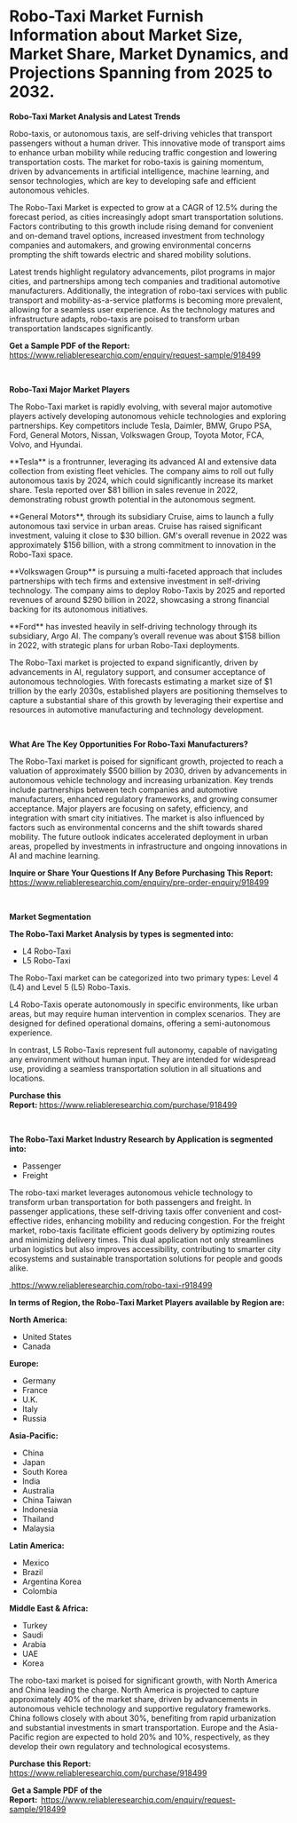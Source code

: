 <p><h1>Robo-Taxi Market Furnish Information about Market Size, Market Share, Market Dynamics, and Projections Spanning from 2025 to 2032.</h1></p><p><strong>Robo-Taxi Market Analysis and Latest Trends</strong></p>
<p><p>Robo-taxis, or autonomous taxis, are self-driving vehicles that transport passengers without a human driver. This innovative mode of transport aims to enhance urban mobility while reducing traffic congestion and lowering transportation costs. The market for robo-taxis is gaining momentum, driven by advancements in artificial intelligence, machine learning, and sensor technologies, which are key to developing safe and efficient autonomous vehicles.</p><p>The Robo-Taxi Market is expected to grow at a CAGR of 12.5% during the forecast period, as cities increasingly adopt smart transportation solutions. Factors contributing to this growth include rising demand for convenient and on-demand travel options, increased investment from technology companies and automakers, and growing environmental concerns prompting the shift towards electric and shared mobility solutions.</p><p>Latest trends highlight regulatory advancements, pilot programs in major cities, and partnerships among tech companies and traditional automotive manufacturers. Additionally, the integration of robo-taxi services with public transport and mobility-as-a-service platforms is becoming more prevalent, allowing for a seamless user experience. As the technology matures and infrastructure adapts, robo-taxis are poised to transform urban transportation landscapes significantly.</p></p>
<p><strong>Get a Sample PDF of the Report:&nbsp;</strong> <a href="https://www.reliableresearchiq.com/enquiry/request-sample/918499?utm_campaign=2313&utm_medium=2&utm_source=Github&utm_content=ia&utm_term=16042025&utm_id=robo-taxi">https://www.reliableresearchiq.com/enquiry/request-sample/918499</a></p>
<p>&nbsp;</p>
<p><strong>Robo-Taxi Major Market Players</strong></p>
<p><p>The Robo-Taxi market is rapidly evolving, with several major automotive players actively developing autonomous vehicle technologies and exploring partnerships. Key competitors include Tesla, Daimler, BMW, Grupo PSA, Ford, General Motors, Nissan, Volkswagen Group, Toyota Motor, FCA, Volvo, and Hyundai.</p><p>**Tesla** is a frontrunner, leveraging its advanced AI and extensive data collection from existing fleet vehicles. The company aims to roll out fully autonomous taxis by 2024, which could significantly increase its market share. Tesla reported over $81 billion in sales revenue in 2022, demonstrating robust growth potential in the autonomous segment.</p><p>**General Motors**, through its subsidiary Cruise, aims to launch a fully autonomous taxi service in urban areas. Cruise has raised significant investment, valuing it close to $30 billion. GM's overall revenue in 2022 was approximately $156 billion, with a strong commitment to innovation in the Robo-Taxi space.</p><p>**Volkswagen Group** is pursuing a multi-faceted approach that includes partnerships with tech firms and extensive investment in self-driving technology. The company aims to deploy Robo-Taxis by 2025 and reported revenues of around $290 billion in 2022, showcasing a strong financial backing for its autonomous initiatives.</p><p>**Ford** has invested heavily in self-driving technology through its subsidiary, Argo AI. The company’s overall revenue was about $158 billion in 2022, with strategic plans for urban Robo-Taxi deployments.</p><p>The Robo-Taxi market is projected to expand significantly, driven by advancements in AI, regulatory support, and consumer acceptance of autonomous technologies. With forecasts estimating a market size of $1 trillion by the early 2030s, established players are positioning themselves to capture a substantial share of this growth by leveraging their expertise and resources in automotive manufacturing and technology development.</p></p>
<p>&nbsp;</p>
<p><strong>What Are The Key Opportunities For Robo-Taxi Manufacturers?</strong></p>
<p><p>The Robo-Taxi market is poised for significant growth, projected to reach a valuation of approximately $500 billion by 2030, driven by advancements in autonomous vehicle technology and increasing urbanization. Key trends include partnerships between tech companies and automotive manufacturers, enhanced regulatory frameworks, and growing consumer acceptance. Major players are focusing on safety, efficiency, and integration with smart city initiatives. The market is also influenced by factors such as environmental concerns and the shift towards shared mobility. The future outlook indicates accelerated deployment in urban areas, propelled by investments in infrastructure and ongoing innovations in AI and machine learning.</p></p>
<p><strong>Inquire or Share Your Questions If Any Before Purchasing This Report:</strong> <a href="https://www.reliableresearchiq.com/enquiry/pre-order-enquiry/918499?utm_campaign=2313&utm_medium=2&utm_source=Github&utm_content=ia&utm_term=16042025&utm_id=robo-taxi">https://www.reliableresearchiq.com/enquiry/pre-order-enquiry/918499</a></p>
<p>&nbsp;</p>
<p><strong>Market Segmentation</strong></p>
<p><strong>The Robo-Taxi Market Analysis by types is segmented into:</strong></p>
<p><ul><li>L4 Robo-Taxi</li><li>L5 Robo-Taxi</li></ul></p>
<p><p>The Robo-Taxi market can be categorized into two primary types: Level 4 (L4) and Level 5 (L5) Robo-Taxis. </p><p>L4 Robo-Taxis operate autonomously in specific environments, like urban areas, but may require human intervention in complex scenarios. They are designed for defined operational domains, offering a semi-autonomous experience. </p><p>In contrast, L5 Robo-Taxis represent full autonomy, capable of navigating any environment without human input. They are intended for widespread use, providing a seamless transportation solution in all situations and locations.</p></p>
<p><strong>Purchase this Report:&nbsp;</strong><a href="https://www.reliableresearchiq.com/purchase/918499?utm_campaign=2313&utm_medium=2&utm_source=Github&utm_content=ia&utm_term=16042025&utm_id=robo-taxi">https://www.reliableresearchiq.com/purchase/918499</a></p>
<p>&nbsp;</p>
<p><strong>The Robo-Taxi Market Industry Research by Application is segmented into:</strong></p>
<p><ul><li>Passenger</li><li>Freight</li></ul></p>
<p><p>The robo-taxi market leverages autonomous vehicle technology to transform urban transportation for both passengers and freight. In passenger applications, these self-driving taxis offer convenient and cost-effective rides, enhancing mobility and reducing congestion. For the freight market, robo-taxis facilitate efficient goods delivery by optimizing routes and minimizing delivery times. This dual application not only streamlines urban logistics but also improves accessibility, contributing to smarter city ecosystems and sustainable transportation solutions for people and goods alike.</p></p>
<p><a href="https://www.reliableresearchiq.com/robo-taxi-r918499?utm_campaign=2313&utm_medium=2&utm_source=Github&utm_content=ia&utm_term=16042025&utm_id=robo-taxi">&nbsp;https://www.reliableresearchiq.com/robo-taxi-r918499</a></p>
<p><strong>In terms of Region, the Robo-Taxi Market Players available by Region are:</strong></p>
<p>
    <p> <strong> North America: </strong>
        <ul>
            <li>United States</li>
            <li>Canada</li>
        </ul>
        </p> 
    <p> <strong> Europe: </strong>
        <ul>
            <li>Germany</li>
            <li>France</li>
            <li>U.K.</li>
            <li>Italy</li>
            <li>Russia</li>
        </ul>
        </p> 
    <p> <strong> Asia-Pacific: </strong>
        <ul>
            <li>China</li>
            <li>Japan</li>
            <li>South Korea</li>
            <li>India</li>
            <li>Australia</li>
            <li>China Taiwan</li>
            <li>Indonesia</li>
            <li>Thailand</li>
            <li>Malaysia</li>
        </ul>
        </p> 
    <p> <strong> Latin America: </strong>
        <ul>
            <li>Mexico</li>
            <li>Brazil</li>
            <li>Argentina Korea</li>
            <li>Colombia</li>
        </ul>
        </p> 
    <p> <strong> Middle East & Africa: </strong>
        <ul>
            <li>Turkey</li>
            <li>Saudi</li>
            <li>Arabia</li>
            <li>UAE</li>
            <li>Korea</li>
        </ul>
    </p>
    </p>
<p><p>The robo-taxi market is poised for significant growth, with North America and China leading the charge. North America is projected to capture approximately 40% of the market share, driven by advancements in autonomous vehicle technology and supportive regulatory frameworks. China follows closely with about 30%, benefiting from rapid urbanization and substantial investments in smart transportation. Europe and the Asia-Pacific region are expected to hold 20% and 10%, respectively, as they develop their own regulatory and technological ecosystems.</p></p>
<p><strong>Purchase this Report: </strong><a href="https://www.reliableresearchiq.com/purchase/918499?utm_campaign=2313&utm_medium=2&utm_source=Github&utm_content=ia&utm_term=16042025&utm_id=robo-taxi">https://www.reliableresearchiq.com/purchase/918499</a></p>
<p>&nbsp;<strong>Get a Sample PDF of the Report:&nbsp;&nbsp;</strong><a href="https://www.reliableresearchiq.com/enquiry/request-sample/918499?utm_campaign=2313&utm_medium=2&utm_source=Github&utm_content=ia&utm_term=16042025&utm_id=robo-taxi">https://www.reliableresearchiq.com/enquiry/request-sample/918499</a></p>
<p><strong></strong></p>
<p><p></p><p></p><p></p></p>